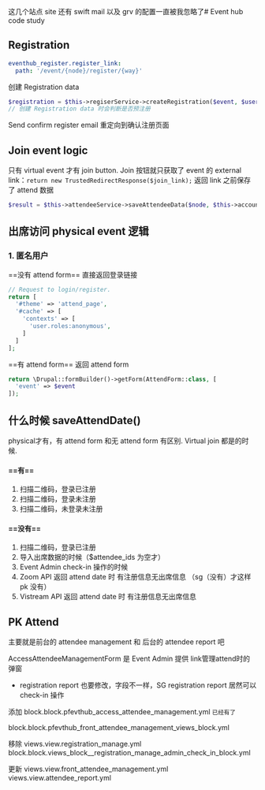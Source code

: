这几个站点 site 还有 swift mail 以及 grv 的配置一直被我忽略了# Event hub code study
## Registration
```yml
eventhub_register.register_link:  
  path: '/event/{node}/register/{way}'
```

创建 Registration data
```php
$registration = $this->regiserService->createRegistration($event, $user, $register_type);
// 创建 Registration data 时会判断是否预注册
```
Send confirm register email
重定向到确认注册页面
## Join event logic
只有 virtual event 才有 join button.
Join 按钮就只获取了 event 的 external link：`return new TrustedRedirectResponse($join_link);`
返回 link 之前保存了 attend 数据
```php
$result = $this->attendeeService->saveAttendeeData($node, $this->account, EVENT_TYPE_VIRTUAL, Attendee::ATTENDANCE_STATUS_CHECKED, $registration);
```

## 出席访问 physical event 逻辑

### 1. 匿名用户
==没有 attend form==
直接返回登录链接
```php
// Request to login/register.  
return [  
  '#theme' => 'attend_page',  
  '#cache' => [  
    'contexts' => [  
      'user.roles:anonymous',  
    ]  
  ]
];
```
==有 attend form==
返回 attend form
```php
return \Drupal::formBuilder()->getForm(AttendForm::class, [  
  'event' => $event  
]);
```




##  什么时候 saveAttendDate()
physical才有，有 attend form 和无 attend form 有区别. Virtual join 都是的时候.
#### ==有==
1. 扫描二维码，登录已注册
2. 扫描二维码，登录未注册
3. 扫描二维码，未登录未注册

#### ==没有==
1. 扫描二维码，登录已注册
2. 导入出席数据的时候（$attendee_ids 为空才）
3. Event Admin check-in 操作的时候
4. Zoom API 返回 attend date 时 有注册信息无出席信息  （sg（没有）才这样 pk 没有）
5. Vistream API 返回 attend date 时 有注册信息无出席信息




## PK Attend
主要就是前台的 attendee management 和 后台的 attendee report 吧

AccessAttendeeManagementForm 是 Event Admin 提供 link管理attend时的弹窗

- registration report 也要修改，字段不一样，SG registration report 居然可以 check-in 操作


添加 
block.block.pfevthub_access_attendee_management.yml  `已经有了`



block.block.pfevthub_front_attendee_management_views_block.yml


移除
views.view.registration_manage.yml
block.block.views_block__registration_manage_admin_check_in_block.yml

更新
views.view.front_attendee_management.yml
views.view.attendee_report.yml
